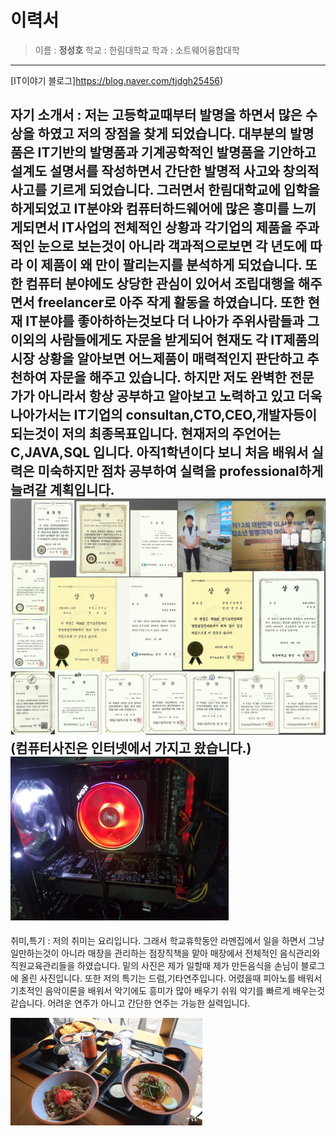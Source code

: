 이력서
========
> 이름 : **정성호**
> 학교 : 한림대학교
> 학과 : 소트웨어융합대학
----------------------------------

 

[IT이야기 블로그]https://blog.naver.com/tjdgh25456)


자기 소개서 : 저는 고등학교때부터 발명을 하면서 많은 수상을 하였고 저의 장점을 찾게 되었습니다.
             대부분의 발명품은 IT기반의 발명품과 기계공학적인 발명품을 기안하고 설계도 설명서를
             작성하면서 간단한 발명적 사고와 창의적사고를 기르게 되었습니다. 그러면서 한림대학교에 
             입학을 하게되었고 IT분야와 컴퓨터하드웨어에 많은 흥미를 느끼게되면서 IT사업의 전체적인
             상황과 각기업의 제품을 주과적인 눈으로 보는것이 아니라 객과적으로보면 각 년도에 따라 
             이 제품이 왜 만이 팔리는지를 분석하게 되었습니다. 또한 컴퓨터 분야에도 상당한 관심이 
             있어서 조립대행을 해주면서 freelancer로 아주 작게 활동을 하였습니다. 또한 현재 IT분야를
             좋아하하는것보다 더 나아가 주위사람들과 그이외의 사람들에게도 자문을 받게되어 현재도 
             각 IT제품의 시장 상황을 알아보면 어느제품이 매력적인지 판단하고 추천하여 자문을 해주고 
             있습니다. 하지만 저도 완벽한 전문가가 아니라서 항상 공부하고 알아보고 노력하고
             있고 더욱 나아가서는 IT기업의 consultan,CTO,CEO,개발자등이 되는것이 저의 최종목표입니다.
             현재저의 주언어는 C,JAVA,SQL 입니다. 아직1학년이다 보니 처음 배워서 실력은 미숙하지만 
             점차 공부하여 실력을 professional하게 늘려갈 계획입니다.
![수상기록](sh.png)
(컴퓨터사진은 인터넷에서 가지고 왔습니다.)
![컴퓨터 조립](C.png)
-----------------------------------------
취미,특기 : 저의 취미는 요리입니다. 그래서 학교휴학동안 라멘집에서 일을 하면서 그냥 일만하는것이 
            아니라 매장을 관리하는 점장직책을 맡아 매장에서 전체적인 음식관리와 직원교육관리들을
            하였습니다. 밑의 사진은 제가 일할때 제가 만든음식을 손님이 블로그에 올린 사진입니다.
            또한 저의 특기는 드럼,기타연주입니다. 어렸을때 피아노를 배워서 기초적인 음악이론을 배워서
            악기에도 흥미가 많아 배우기 쉬워 악기를 빠르게 배우는것 같습니다. 어려운 연주가 아니고
            간단한 연주는 가능한 실력입니다.
            
            
 ![요리사진](F.png)

